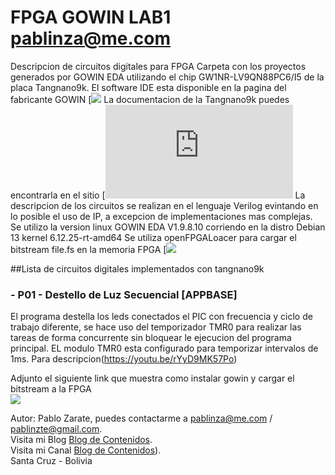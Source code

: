 # FPGA GOWIN LAB1 pablinza@me.com
Descripcion de circuitos digitales para FPGA
Carpeta con los proyectos generados por GOWIN EDA utilizando el chip GW1NR-LV9QN88PC6/I5 de la placa Tangnano9k. 
El software IDE esta disponible en la pagina del fabricante GOWIN [![](https://www.gowinsemi.com/en/support/home/)
La documentacion de la Tangnano9k puedes encontrarla en el sitio [![](https://wiki.sipeed.com/hardware/en/tang/Tang-Nano-9K/Nano-9K.html)
La descripcion de los circuitos se realizan en el lenguaje Verilog evintando en lo posible el uso de IP, a excepcion de implementaciones mas complejas.
Se utilizo la version linux GOWIN EDA V1.9.8.10 corriendo en la distro Debian 13 kernel 6.12.25-rt-amd64
Se utiliza openFPGALoacer para cargar el bitstream file.fs en la memoria FPGA [![](https://github.com/trabucayre/openFPGALoader)

##Lista de circuitos digitales implementados con tangnano9k
### - P01 - Destello de Luz Secuencial   [APPBASE]
 
El programa destella los leds conectados el PIC con frecuencia y ciclo de trabajo diferente, se hace uso del temporizador TMR0 para realizar las tareas de forma concurrente sin bloquear le ejecucion del programa principal. EL modulo TMR0 esta configurado para temporizar intervalos de 1ms. Para descripcion(https://youtu.be/rYyD9MK57Po)

Adjunto el siguiente link que muestra como instalar gowin y cargar el bitstream a la FPGA<br />
[![](http://img.youtube.com/vi/w-GRu89glrg/0.jpg)](http://www.youtube.com/watch?v=w-GRu89glrg "Compilar en MPLABX")



Autor: Pablo Zarate, puedes contactarme a pablinza@me.com / pablinzte@gmail.com.  <br />
Visita mi Blog  [Blog de Contenidos](https://pablinza.blogspot.com/). <br />
Visita mi Canal [Blog de Contenidos](http://www.youtube.com/@pablozarate7524)). <br />
Santa Cruz - Bolivia 
<br clear="left"/>
